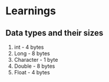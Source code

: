 # Learnings

## Data types and their sizes

1. int - 4 bytes
2. Long - 8 bytes
3. Character - 1 byte
4. Double - 8 bytes
5. Float - 4 bytes
